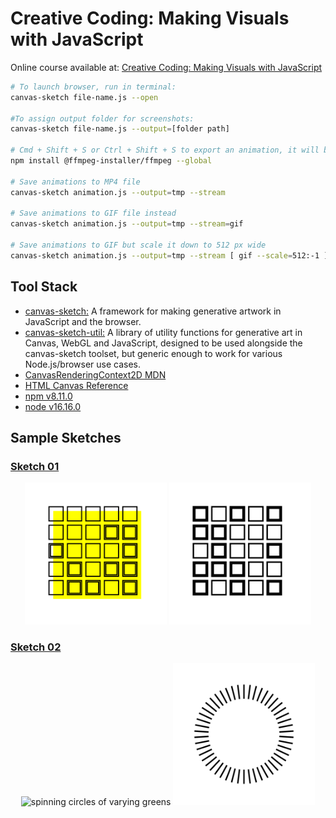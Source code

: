 # Creative Coding: Making Visuals with JavaScript

Online course available at: [Creative Coding: Making Visuals with JavaScript](https://www.domestika.org/en/courses/2729-creative-coding-making-visuals-with-javascript)

```sh
# To launch browser, run in terminal:
canvas-sketch file-name.js --open

#To assign output folder for screenshots:
canvas-sketch file-name.js --output=[folder path]

# Cmd + Shift + S or Ctrl + Shift + S to export an animation, it will begin recording image frames and log progress in the browser console. You can hit this keystroke again to stop recording. First install ffmpeg to stream frames into an MP4 or GIF file:
npm install @ffmpeg-installer/ffmpeg --global

# Save animations to MP4 file
canvas-sketch animation.js --output=tmp --stream

# Save animations to GIF file instead
canvas-sketch animation.js --output=tmp --stream=gif

# Save animations to GIF but scale it down to 512 px wide
canvas-sketch animation.js --output=tmp --stream [ gif --scale=512:-1 ]
```

## Tool Stack

- [canvas-sketch:](https://github.com/mattdesl/canvas-sketch) A framework for making generative artwork in JavaScript and the browser.
- [canvas-sketch-util:](https://github.com/mattdesl/canvas-sketch-util) A library of utility functions for generative art in Canvas, WebGL and JavaScript, designed to be used alongside the canvas-sketch toolset, but generic enough to work for various Node.js/browser use cases.
- [CanvasRenderingContext2D MDN](https://developer.mozilla.org/en-US/docs/Web/API/CanvasRenderingContext2D#transformations)
- [HTML Canvas Reference](https://www.w3schools.com/tags/ref_canvas.asp)
- [npm v8.11.0](https://www.npmjs.com/package/npm/v/8.11.0)
- [node v16.16.0](https://nodejs.org/en/blog/release/v16.16.0)

## Sample Sketches

### [Sketch 01](./sketches/sketch-01.js)

<p align="center">
  <img src="./sketches/output/00/01-sketch-square-yellow.png" alt="yellow square superimposed on grid of smaller squares" width="45%">
  <img src="./sketches/output/00/01-sketch-square-black.gif" alt="square made of grid of smaller squares" width="45%">
</p>

### [Sketch 02](./sketches/sketch-02.js)

<p align="center">
  <img src="./sketches/output/00/02-sketch-green-circle.gif" alt="spinning circles of varying greens" width="45%">
  <img src="./sketches/output/00/02-sketch-black-rays.gif" alt="rays around a circle of varying widths and lengths" width="45%">
</p>
